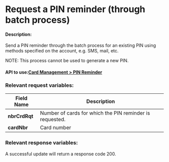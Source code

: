 Request a PIN reminder (through batch process)
==============================================

#### Description:

Send a PIN reminder through the batch process for an existing PIN using methods specified on the account, e.g. SMS, mail, etc.

NOTE: This process cannot be used to generate a new PIN.



#### API to use:[Card Management > PIN Reminder](https://docs.firstdata.com/org/global/docs/api#pin-reminder-v1)


### Relevant request variables:
| Field Name    | Description                                              |
|---------------|----------------------------------------------------------|
| **nbrCrdRqt** | Number of cards for which the PIN reminder is requested. |
| **cardNbr**   | Card number                                              |


### Relevant response variables:
A successful update will return a response code 200.


